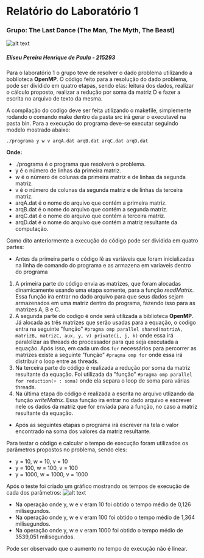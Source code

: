 ﻿# Relatório do Laboratório 1
 ### Grupo: The Last Dance (The Man, The Myth, The Beast)
 
 ![alt text]( https://i.imgur.com/pDFm0Mr.png "The Man, The Myth, The Beast")


##### Eliseu Pereira Henrique de Paula - 215293

Para o laboratório 1 o grupo teve de resolver o dado problema utilizando a boblioteca **OpenMP**. 
O código feito para a resolução do dado problema, pode ser dividido em quatro etapas, sendo elas: leitura dos dados, realizar o cálculo proposto, realizar a redução por soma da matriz D e fazer a escrita no arquivo de texto da mesma. 

A compilação do codigo deve ser feita utilizando o makefile, simplemente rodando o comando make dentro da pasta src irá gerar o executavel na pasta bin. Para a execução do programa deve-se executar seguindo modelo mostrado abaixo:

`./programa y w v arqA.dat arqB.dat arqC.dat arqD.dat`

**Onde:**
- ./programa é o programa que resolverá o problema.
- y é o número de linhas da primeira matriz.
- w é o número de colunas da primeira matriz e de linhas da segunda matriz.
- v é o número de colunas da segunda matriz e de linhas da terceira matriz.
- arqA.dat é o nome do arquivo que contém a primeira matriz.
- arqB.dat é o nome do arquivo que contém a segunda matriz.
- arqC.dat é o nome do arquivo que contém a terceira matriz. 
- arqD.dat é o nome do arquivo que contém a matriz resultante da computação. 


Como dito anteriormente a execução do código pode ser dividida em quatro partes:
- Antes da primeira parte o código lê as variáveis que foram inicializadas na linha de comando do programa e as armazena em variaveis dentro do programa
1. A primeira parte do código envia as matrizes, que foram alocadas dinamicamente usando uma etapa somente, para a função *readMatrix*. Essa função ira entrar no dado arquivo para que seus dados sejam armazenados em uma matriz dentro do programa, fazendo isso para as matrizes A, B e C.
2. A segunda parte do codigo é onde será utilizada a biblioteca **OpenMP**. Já alocada as três matrizes que serão usadas para a equação, o codigo entra na seguinte "função" `#pragma omp parallel shared(matrizA, matrizB, matrizC, aux, y, v) private(i, j, k)` onde essa irá paralelizar as threads do processador para que seja executada a equação. Após isso, em cada um dos `for` necessários para percorrer as matrizes existe a seguinte "função" `#pragma omp for` onde essa irá distribuir o loop entre as threads.
3. Na terceira parte do código é realizada a redução por soma da matriz resultante da equação. Foi utilizada da "função" `#pragma omp parallel for reduction(+ : soma)` onde ela separa o loop de soma para várias threads.
4. Na última etapa do código é realizada a escrita no arquivo utlizando da função *writeMatrix*. Essa função ira entrar no dado arquivo e escrever nele os dados da matriz que for enviada para a função, no caso a matriz resultante da equação.
- Após as seguintes etapas o programa irá escrever na tela o valor encontrado na soma dos valores da matriz resultante.


Para testar o código e calcular o tempo de execução foram utilizados os parâmetros propostos no problema, sendo eles: 
- y = 10, w = 10, v = 10
- y = 100, w = 100, v = 100
- y = 1000, w = 1000, v = 1000

Após o teste foi criado um gráfico mostrando os tempos de execução de cada dos parâmetros:
![alt text]( https://docs.google.com/spreadsheets/d/e/2PACX-1vS-IUIbwi4TUUTUsI6E_X02x5UrpaSzoVF2DIWsBRMGeSStl2a7GJZ9VRyakJueZ4c2U-z9QwUJz2wr/pubchart?oid=1684031500&format=image "Gráfico obtido")

- Na operação onde y, w e v eram 10 foi obtido o tempo médio de 0,126 milisegundos.
- Na operação onde y, w e v eram 100 foi obtido o tempo médio de 1,364 milisegundos.
- Na operação onde y, w e v eram 1000 foi obtido o tempo médio de 3539,051 milisegundos.

Pode ser observado que o aumento no tempo de execução não é linear.
